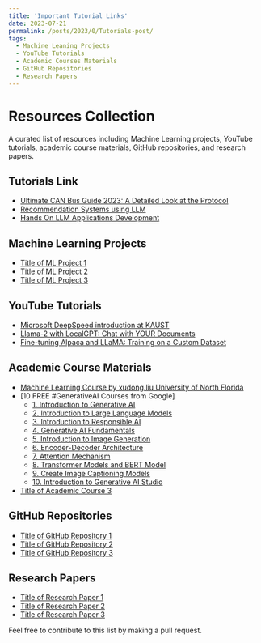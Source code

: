 ```yaml
---
title: 'Important Tutorial Links'
date: 2023-07-21
permalink: /posts/2023/0/Tutorials-post/
tags:
  - Machine Leaning Projects 
  - YouTube Tutorials
  - Academic Courses Materials
  - GitHub Repositories
  - Research Papers 
---
```

# Resources Collection

A curated list of resources including Machine Learning projects, YouTube tutorials, academic course materials, GitHub repositories, and research papers.
## Tutorials Link
- [Ultimate CAN Bus Guide 2023: A Detailed Look at the Protocol](https://www.autopi.io/blog/can-bus-explained/)
- [Recommendation Systems using LLM](https://vinija.ai/recsys/LLM/)
- [Hands On LLM Applications Development](https://github.com/youssefHosni/Hands-On-LLM-Applications-Development)


## Machine Learning Projects
- [Title of ML Project 1](#link-to-ml-project-1)
- [Title of ML Project 2](#link-to-ml-project-2)
- [Title of ML Project 3](#link-to-ml-project-3)


## YouTube Tutorials
- [Microsoft DeepSpeed introduction at KAUST](https://youtu.be/wbG2ZEDPIyw)
- [Llama-2 with LocalGPT: Chat with YOUR Documents](https://youtu.be/lbFmceo4D5E?list=PLVEEucA9MYhNwjY_5JfZS3JzKnLXJvb5r)
- [Fine-tuning Alpaca and LLaMA: Training on a Custom Dataset](https://www.mlexpert.io/machine-learning/tutorials/alpaca-fine-tuning)


## Academic Course Materials
- [Machine Learning Course by xudong.liu University of North Florida](https://www.unf.edu/~xudong.liu/classes/2022Spring/CAP6610/index.html)
- [10 FREE #GenerativeAI Courses from Google]
  - [1. Introduction to Generative AI](https://lnkd.in/d3PAjb3w)
  - [2. Introduction to Large Language Models](https://lnkd.in/duktFieB)
  - [3. Introduction to Responsible AI](https://lnkd.in/dSnSf4Vv)
  - [4. Generative AI Fundamentals](https://lnkd.in/dkzSbVvz)
  - [5. Introduction to Image Generation](https://lnkd.in/d-mqb-yf)
  - [6. Encoder-Decoder Architecture](https://lnkd.in/dbt-DG5H)
  - [7. Attention Mechanism](https://lnkd.in/dKY9HN8i)
  - [8. Transformer Models and BERT Model](https://lnkd.in/dQAdTaax)
  - [9. Create Image Captioning Models](https://lnkd.in/dMDmExvv)
  - [10. Introduction to Generative AI Studio](https://lnkd.in/dvTyr827)
- [Title of Academic Course 3](#link-to-academic-course-3)


## GitHub Repositories
- [Title of GitHub Repository 1](#link-to-github-repo-1)
- [Title of GitHub Repository 2](#link-to-github-repo-2)
- [Title of GitHub Repository 3](#link-to-github-repo-3)


## Research Papers
- [Title of Research Paper 1](#link-to-research-paper-1)
- [Title of Research Paper 2](#link-to-research-paper-2)
- [Title of Research Paper 3](#link-to-research-paper-3)




Feel free to contribute to this list by making a pull request.

